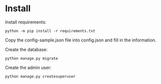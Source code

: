 
# Install

Install requirements: 

```
python -m pip install -r requirements.txt 
``` 

Copy the config-sample.json file into config.json and fill in the information.

Create the database:

```
python manage.py migrate 
```

Create the admin user: 

```
python manage.py createsuperuser 
``` 
